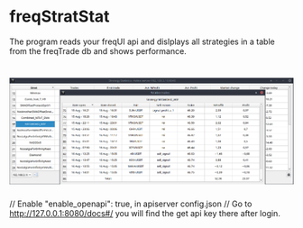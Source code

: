 # freqStratStat
The program reads your freqUI api and dislplays all strategies in a table from the freqTrade db and shows performance.

# ![Welcome screen](https://github.com/QTinman/freqStratStat/blob/master/screenshot-1.png)


// Enable "enable_openapi": true, in apiserver config.json
// Go to http://127.0.0.1:8080/docs#/ you will find the get api key there after login.

